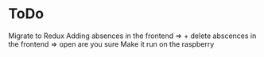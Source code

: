 # ToDo
Migrate to Redux
Adding absences in the frontend => +
delete abscences in the frontend => open are you sure
Make it run on the raspberry